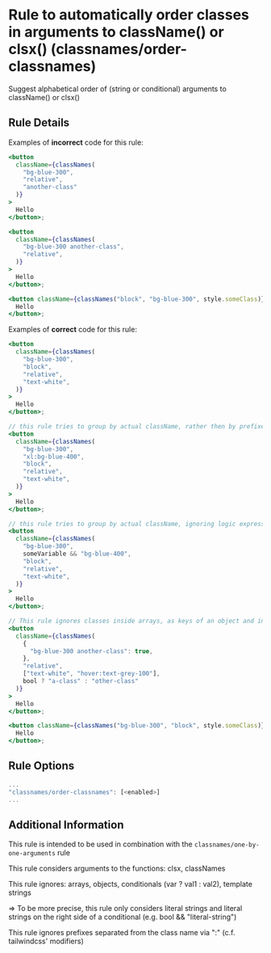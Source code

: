 # Rule to automatically order classes in arguments to className() or clsx() (classnames/order-classnames)

Suggest alphabetical order of (string or conditional) arguments to className() or clsx()

## Rule Details

Examples of **incorrect** code for this rule:

```jsx
<button
  className={classNames(
    "bg-blue-300",
    "relative",
    "another-class"
  )}
>
  Hello
</button>;

<button
  className={classNames(
    "bg-blue-300 another-class", 
    "relative",
  )}
>
  Hello
</button>;

<button className={classNames("block", "bg-blue-300", style.someClass)}>
  Hello
</button>;
```

Examples of **correct** code for this rule:

```jsx
<button
  className={classNames(
    "bg-blue-300",
    "block",
    "relative",
    "text-white",
  )}
>
  Hello
</button>;

// this rule tries to group by actual className, rather then by prefixes like tailwindcss' modifiers (e.g. xl:bg-blue-300 is sorted as if it started with b as opposed to x). actual className is defined as matching /:.*$/ iff the className contains one or more instances of :
<button
  className={classNames(
    "bg-blue-300",
    "xl:bg-blue-400",
    "block",
    "relative",
    "text-white",
  )}
>
  Hello
</button>;

// this rule tries to group by actual className, ignoring logic expressions
<button
  className={classNames(
    "bg-blue-300",
    someVariable && "bg-blue-400",
    "block",
    "relative",
    "text-white",
  )}
>
  Hello
</button>;

// This rule ignores classes inside arrays, as keys of an object and in conditionals
<button
  className={classNames(
    {
      "bg-blue-300 another-class": true,
    },
    "relative",
    ["text-white", "hover:text-grey-100"],
    bool ? "a-class" : "other-class"
  )}
>
  Hello
</button>;

<button className={classNames("bg-blue-300", "block", style.someClass)}>
  Hello
</button>;
```

## Rule Options

```js
...
"classnames/order-classnames": [<enabled>]
...
```

## Additional Information

This rule is intended to be used in combination with the `classnames/one-by-one-arguments` rule

This rule considers arguments to the functions: clsx, classNames

This rule ignores: arrays, objects, conditionals (var ? val1 : val2), template strings

=> To be more precise, this rule only considers literal strings and literal strings on the right side of a conditional (e.g. bool && "literal-string")

This rule ignores prefixes separated from the class name via ":" (c.f. tailwindcss' modifiers)
